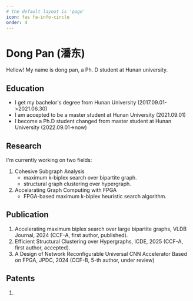 ```yaml
---
# the default layout is 'page'
icon: fas fa-info-circle
order: 4
---
```


# Dong Pan (潘东)
Hellow! My name is dong pan, a Ph. D student at Hunan university.

## Education
- I get my bachelor's degree from Hunan University (2017.09.01->2021.06.30)
- I am accepted to be a master student at Hunan University (2021.09.01)
- I become a Ph.D student changed from master student at Hunan University (2022.09.01->now)

## Research
I'm currently working on two fields:
1. Cohesive Subgraph Analysis
   - maximum k-biplex search over bipartite graph.
   - structural graph clustering over hypergraph.
2. Accelarating Graph Computing with FPGA
   - FPGA-based maximum k-biplex heuristic search algorithm.

## Publication
1. Accelerating maximum biplex search over large bipartite graphs, VLDB Journal, 2024 (CCF-A, first author, published).
2. Efficient Structural Clustering over Hypergraphs, ICDE, 2025 (CCF-A, first author, accepted).
3. A Design of Network Reconfigurable Universal CNN Accelerator Based on FPGA, JPDC, 2024 (CCF-B, 5-th author, under review)

## Patents
1. 